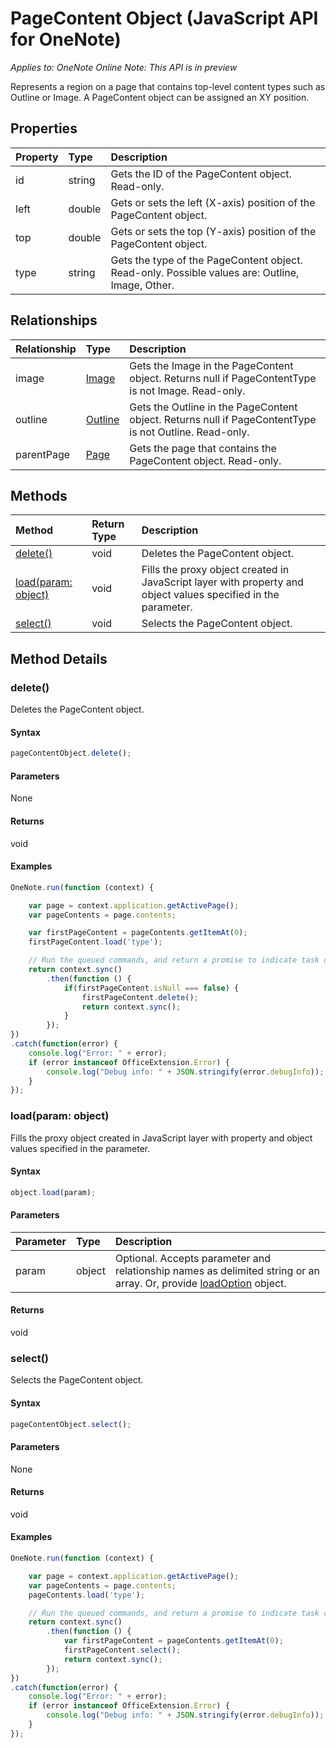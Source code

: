 # PageContent Object (JavaScript API for OneNote)

_Applies to: OneNote Online_
_Note: This API is in preview_

Represents a region on a page that contains top-level content types such as Outline or Image. A PageContent object can be assigned an XY position.

## Properties

| Property	   | Type	|Description
|:---------------|:--------|:----------|
|id|string|Gets the ID of the PageContent object. Read-only.|
|left|double|Gets or sets the left (X-axis) position of the PageContent object.|
|top|double|Gets or sets the top (Y-axis) position of the PageContent object.|
|type|string|Gets the type of the PageContent object. Read-only. Possible values are: Outline, Image, Other.|

## Relationships
| Relationship | Type	|Description|
|:---------------|:--------|:----------|
|image|[Image](image.md)|Gets the Image in the PageContent object. Returns null if PageContentType is not Image. Read-only.|
|outline|[Outline](outline.md)|Gets the Outline in the PageContent object. Returns null if PageContentType is not Outline. Read-only.|
|parentPage|[Page](page.md)|Gets the page that contains the PageContent object. Read-only.|

## Methods

| Method		   | Return Type	|Description|
|:---------------|:--------|:----------|
|[delete()](#delete)|void|Deletes the PageContent object.|
|[load(param: object)](#loadparam-object)|void|Fills the proxy object created in JavaScript layer with property and object values specified in the parameter.|
|[select()](#select)|void|Selects the PageContent object.|

## Method Details


### delete()
Deletes the PageContent object.

#### Syntax
```js
pageContentObject.delete();
```

#### Parameters
None

#### Returns
void

#### Examples
```js
OneNote.run(function (context) {

	var page = context.application.getActivePage();
	var pageContents = page.contents;

	var firstPageContent = pageContents.getItemAt(0);
	firstPageContent.load('type');

	// Run the queued commands, and return a promise to indicate task completion.
	return context.sync()
		.then(function () {
			if(firstPageContent.isNull === false) {
				firstPageContent.delete();
				return context.sync();
			}
		});
})
.catch(function(error) {
	console.log("Error: " + error);
	if (error instanceof OfficeExtension.Error) {
		console.log("Debug info: " + JSON.stringify(error.debugInfo));
	}
});
```
### load(param: object)
Fills the proxy object created in JavaScript layer with property and object values specified in the parameter.

#### Syntax
```js
object.load(param);
```

#### Parameters
| Parameter	   | Type	|Description|
|:---------------|:--------|:----------|
|param|object|Optional. Accepts parameter and relationship names as delimited string or an array. Or, provide [loadOption](loadoption.md) object.|

#### Returns
void

### select()
Selects the PageContent object.

#### Syntax
```js
pageContentObject.select();
```

#### Parameters
None

#### Returns
void

#### Examples
```js
OneNote.run(function (context) {

	var page = context.application.getActivePage();
	var pageContents = page.contents;
	pageContents.load('type');

	// Run the queued commands, and return a promise to indicate task completion.
	return context.sync()
		.then(function () {
			var firstPageContent = pageContents.getItemAt(0);
			firstPageContent.select();
			return context.sync();
		});
})
.catch(function(error) {
	console.log("Error: " + error);
	if (error instanceof OfficeExtension.Error) {
		console.log("Debug info: " + JSON.stringify(error.debugInfo));
	}
});
```

